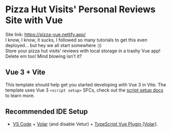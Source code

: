 # Pizza Hut Visits' Personal Reviews Site with Vue

Site link: https://pizza-vue.netlify.app/ <br>
I know, I know, it sucks, I followed so many tutorials to get this even deployed... but hey we all start somewhere :))<br>
Store your pizza hut visits' reviews with local storage in a trashy Vue app! Delete em too! Mind blowing isn't it?

## Vue 3 + Vite

This template should help get you started developing with Vue 3 in Vite. The template uses Vue 3 `<script setup>` SFCs, check out the [script setup docs](https://v3.vuejs.org/api/sfc-script-setup.html#sfc-script-setup) to learn more.

## Recommended IDE Setup

- [VS Code](https://code.visualstudio.com/) + [Volar](https://marketplace.visualstudio.com/items?itemName=Vue.volar) (and disable Vetur) + [TypeScript Vue Plugin (Volar)](https://marketplace.visualstudio.com/items?itemName=Vue.vscode-typescript-vue-plugin).
